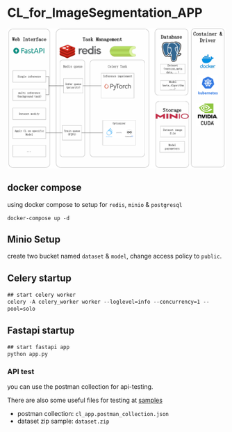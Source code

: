 # CL_for_ImageSegmentation_APP

![img](../assets/structure.png)

## docker compose
using docker compose to setup for `redis`, `minio` & `postgresql`

```shell
docker-compose up -d
```

## Minio Setup

create two bucket named `dataset` & `model`, change access policy to `public`.

## Celery startup

```shell
## start celery worker
celery -A celery_worker worker --loglevel=info --concurrency=1 --pool=solo
```

## Fastapi startup

```shell
## start fastapi app
python app.py
```

### API test

you can use the postman collection for api-testing. 

There are also some useful files for testing at [samples](./samples/)

- postman collection: `cl_app.postman_collection.json`
- dataset zip sample: `dataset.zip`

